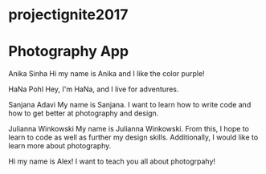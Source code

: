 # projectignite2017
# Photography App

Anika Sinha
Hi my name is Anika and I like the color purple!

HaNa Pohl
Hey, I'm HaNa, and I live for adventures.

Sanjana Adavi
My name is Sanjana. I want to learn how to write code and how to get better at photography and design.

Julianna Winkowski
My name is Julianna Winkowski. From this, I hope to learn to code as well as further my design skills. Additionally, I would like to learn more about photography.

Hi my name is Alex! I want to teach you all about photogrpahy!
